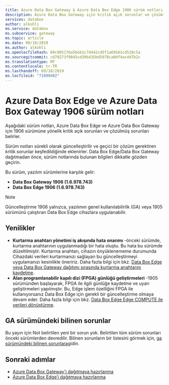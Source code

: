 ```yaml
---
title: Azure Data Box Gateway & Azure Data Box Edge 1906 sürüm notları | Microsoft Docs
description: Azure Data Box Gateway için kritik açık sorunlar ve çözümleri ve 1906 sürümü çalıştıran Azure Data Box Edge açıklar.
services: databox
author: alkohli
ms.service: databox
ms.subservice: gateway
ms.topic: article
ms.date: 09/18/2019
ms.author: alkohli
ms.openlocfilehash: 69c905176a5beb1c7d442cd5f1a69161cd520c5a
ms.sourcegitcommit: cd70273f0845cd39b435bd5978ca0df4ac4d7b2c
ms.translationtype: MT
ms.contentlocale: tr-TR
ms.lasthandoff: 09/18/2019
ms.locfileid: "71099492"
---
```

# <a name="azure-data-box-edge-and-azure-data-box-gateway-1906-release-notes"></a>Azure Data Box Edge ve Azure Data Box Gateway 1906 sürüm notları

Aşağıdaki sürüm notları, Azure Data Box Edge ve Azure Data Box Gateway için 1906 sürümüne yönelik kritik açık sorunları ve çözülmüş sorunları belirler.

Sürüm notları sürekli olarak güncelleştirilir ve geçici bir çözüm gerektiren kritik sorunlar keşfedildiğinde eklenirler. Data Box Edge/Data Box Gateway dağıtmadan önce, sürüm notlarında bulunan bilgileri dikkatle gözden geçirin.

Bu sürüm, yazılım sürümlerine karşılık gelir:

- **Data Box Gateway 1906 (1.6.978.743)**
- **Data Box Edge 1906 (1.6.978.743)**

> [!NOTE]
> Güncelleştirme 1906 yalnızca, yazılımın genel kullanılabilirlik (GA) veya 1905 sürümünü çalıştıran Data Box Edge cihazlara uygulanabilir.

## <a name="whats-new"></a>Yenilikler

- **Kurtarma anahtarı yönetimi iş akışında hata onarımı** -önceki sürümde, kurtarma anahtarının uygulanmadığı bir hata oluştu. Bu hata bu sürümde düzeltilmiştir. Kurtarma anahtarı, cihazın önyüklenememe durumunda Cihazdaki verileri kurtarmanızı sağlayan bu güncelleştirmeyi uygulamanızı kesinlikle öneririz. Daha fazla bilgi için bkz. [Data Box Edge veya Data Box Gateway dağıtımı sırasında kurtarma anahtarını kaydetme](data-box-edge-deploy-connect-setup-activate.md#set-up-and-activate-the-physical-device).
- **Alan programlanabilir kapılı dizi (FPGA) günlüğü geliştirmeleri** -1905 sürümünden başlayarak, FPGA ile ilgili günlüğe kaydetme ve uyarı geliştirmeleri yapılmıştır. Bu, Edge işlem özelliğini FPGA ile kullanıyorsanız Data Box Edge için gerekli bir güncelleştirme olmaya devam eder. Daha fazla bilgi için bkz. [Data Box Edge Edge COMPUTE ile verileri dönüştürme](data-box-edge-deploy-configure-compute-advanced.md).

## <a name="known-issues-in-ga-release"></a>GA sürümündeki bilinen sorunlar

Bu yayın için Not belirtilen yeni bir sorun yok. Belirtilen tüm sürüm sorunları önceki sürümlerden devredilir. Bilinen sorunların bir listesini görmek için, [ga sürümündeki bilinen sorunlara](data-box-gateway-release-notes.md#known-issues-in-ga-release)gidin.


## <a name="next-steps"></a>Sonraki adımlar

- [Azure Data Box Gateway'i dağıtmaya hazırlanma](data-box-gateway-deploy-prep.md)
- [Azure Data Box Edge’i dağıtmaya hazırlanma](data-box-edge-deploy-prep.md)
